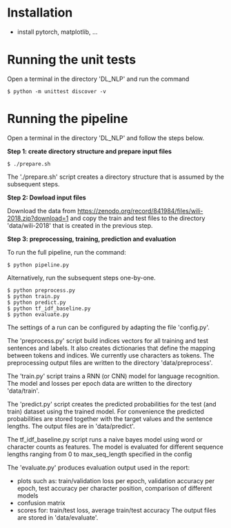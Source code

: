 # Installation

* install pytorch, matplotlib, ...

# Running the unit tests

Open a terminal in the directory 'DL_NLP' and run the command

```console
$ python -m unittest discover -v
```

# Running the pipeline

Open a terminal in the directory 'DL_NLP' and follow the steps below.

**Step 1: create directory structure and prepare input files**

```console
$ ./prepare.sh
```

The './prepare.sh' script creates a directory structure that is assumed by the subsequent steps.

**Step 2: Dowload input files**

Download the data from https://zenodo.org/record/841984/files/wili-2018.zip?download=1 
and copy the train and test files to the directory 'data/wili-2018' that is created in the previous step.

**Step 3: preprocessing, training, prediction and evaluation**

To run the full pipeline, run the command:

```console
$ python pipeline.py
```

Alternatively, run the subsequent steps one-by-one.

```console
$ python preprocess.py
$ python train.py
$ python predict.py
$ python tf_idf_baseline.py
$ python evaluate.py
```

The settings of a run can be configured
by adapting the file 'config.py'.

The 'preprocess.py' script build indices vectors 
for all training and test sentences and labels.
It also creates dictionaries
that define the mapping between tokens and indices.
We currently use characters as tokens.
The preprocessing output files are written to the directory 'data/preprocess'.

The 'train.py' script trains a RNN (or CNN) model for language recognition.
The model and losses per epoch data are written to the
directory 'data/train'.

The 'predict.py' script creates the predicted probabilities for the test
(and train) dataset using the trained model.
For convenience the predicted probabilities are stored
together with the target values and the sentence lengths.
The output files are in 'data/predict'.

The tf_idf_baseline.py script runs a naive bayes model
using word or character counts as features. The model
is evaluated for different sequence lengths ranging from
0 to max_seq_length specified in the config

The 'evaluate.py' produces evaluation output used in the report:
- plots such as: train/validation loss per epoch, 
                 validation accuracy per epoch, 
                 test accuracy per character position,
                 comparison of different models
- confusion matrix
- scores for: train/test loss, average train/test accuracy
The output files are stored in 'data/evaluate'.


